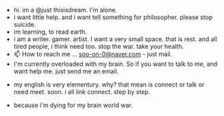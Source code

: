 - hi. im a @just thisisdream. I'm alone.
- i want little help. and i want tell something for philosopher. please stop suicide.
- im learning, to read earth.
- i am a writer. gamer. artist. I want a very small space. that is rest. and all tired people, i think need too. stop the war. take your health.
- 📫 How to reach me ... soo-on-0@naver.com - just mail.
- I'm currently overloaded with my brain. So if you want to talk to me, and want help me. just send me an email.
* my english is very elementury. why? that mean is connect or talk or need meet.
soon. i all link connect. step by step. 
- because i'm dying for my brain world war.
